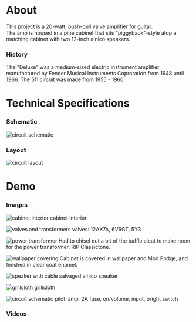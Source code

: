 # About

This project is a 20-watt, push-pull valve amplifier for guitar.\
The amp is housed in a pine cabinet that sits "piggyback"-style atop a matching cabinet with two 12-inch alnico speakers.

### History

The "Deluxe" was a medium-sized electric instrument amplifier manufactured by Fender Musical Instruments Coproration from 1948 until 1966.
The 5f1 circuit was made from 1955 - 1960.

# Technical Specifications

### Schematic

![circuit schematic](https://github.com/apacific/push-pull-valve-amplifier/blob/main/media/images/5e3_schematic.png?raw=true)

### Layout

![circuit layout](https://github.com/apacific/push-pull-valve-amplifier/blob/main/media/images/5e3_layout.png?raw=true)

# Demo

### Images

![cabinet interior](https://github.com/apacific/single-ended-valve-amplifier/blob/main/media/images/a.JPG?raw=true)
cabinet interior

![valves and transformers](https://github.com/apacific/single-ended-valve-amplifier/blob/main/media/images/b.JPG?raw=true)
valves: 12AX7A, 6V6GT, 5Y3

![power transformer](https://github.com/apacific/single-ended-valve-amplifier/blob/main/media/images/c.JPG?raw=true)
Had to chisel out a bit of the baffle cleat to make room for the power transformer. RIP Classictone.

![wallpaper covering](https://github.com/apacific/single-ended-valve-amplifier/blob/main/media/images/d.JPG?raw=true)
Cabinet is covered in wallpaper and Mod Podge, and finished in clear coat enamel.

![speaker with cable](https://github.com/apacific/single-ended-valve-amplifier/blob/main/media/images/e.JPG?raw=true)
salvaged alnico speaker

![grillcloth](https://github.com/apacific/single-ended-valve-amplifier/blob/main/media/images/f.JPG?raw=true)
grillcloth

![circuit schematic](https://github.com/apacific/single-ended-valve-amplifier/blob/main/media/images/g.JPG?raw=true)
pilot lamp, 2A fuse, on/volume, input, bright switch

### Videos